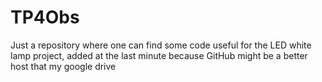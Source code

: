 # TP4Obs
Just a repository where one can find some code useful for the LED white lamp project, added at the last minute because GitHub might be a better host that my google drive
